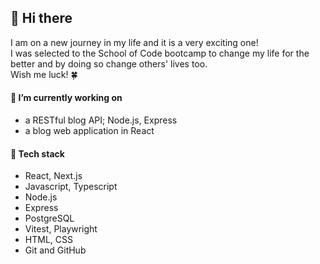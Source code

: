 ## 👋 Hi there
I am on a new journey in my life and it is a very exciting one!<br>
I was selected to the School of Code bootcamp to change my life for the better and by doing so change others' lives too.<br>
Wish me luck! 🍀

#### 🔭 I’m currently working on
- a RESTful blog API; Node.js, Express
- a blog web application in React

#### 🧩 Tech stack
- React, Next.js
- Javascript, Typescript
- Node.js
- Express
- PostgreSQL
- Vitest, Playwright
- HTML, CSS
- Git and GitHub
<!--
**Zsolt-qwerty/Zsolt-qwerty** is a ✨ _special_ ✨ repository because its `README.md` (this file) appears on your GitHub profile.

Here are some ideas to get you started:

- 🌱 I’m currently learning ...
- 👯 I’m looking to collaborate on ...
- 🤔 I’m looking for help with ...
- 💬 Ask me about ...
- 📫 How to reach me: ...
- 😄 Pronouns: ...
- ⚡ Fun fact: ...
-->
